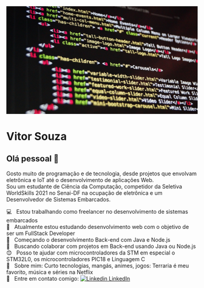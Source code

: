 <img width="auto" src="https://github.com/VitorG718/VitorG718/blob/master/banner.jpg">

# Vitor Souza

## Olá pessoal 👋
Gosto muito de programação e de tecnologia, desde projetos que envolvam eletrônica e IoT até o desenvolvimento de aplicações Web.
<br/>Sou um estudante de Ciência da Computação, competidor da Seletiva WorldSkills 2021 no Senai-DF na ocupação de eletrônica e um Desenvolvedor de Sistemas Embarcados.

 :computer: &nbsp; Estou trabalhando como freelancer no desenvolvimento de sistemas embarcados
 <br/> :book: &nbsp; Atualmente estou estudando desenvolvimento web com o objetivo de ser um FullStack Developer
 <br/> :memo: &nbsp; Começando o desenvolvimento Back-end com Java e Node.js
 <br/> :mag_right: &nbsp; Buscando colaborar com projetos em Back-end usando Java ou Node.js
 <br/> :blush: &nbsp; Posso te ajudar com microcontroladores da STM em especial o STM32L0, os microcontroladores PIC18 e Linguagem C
 <br/> 💬 &nbsp; Sobre mim: Curto tecnologias, mangás, animes, jogos: Terraria é meu favorito, música e séries na Netflix
 <br/> :email: &nbsp; Entre em contato comigo: [![Linkedin](https://i.stack.imgur.com/gVE0j.png) LinkedIn](https://www.linkedin.com/in/vitorgoliveira/)
 

